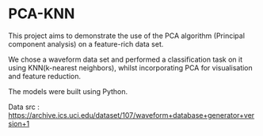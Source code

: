 # PCA-KNN
This project aims to demonstrate the use of the PCA algorithm (Principal component analysis) on a feature-rich data set.

We chose a waveform data set and performed a classification task on it using KNN(k-nearest neighbors), whilst incorporating PCA for visualisation and feature reduction.

The models were built using Python.

Data src : https://archive.ics.uci.edu/dataset/107/waveform+database+generator+version+1
